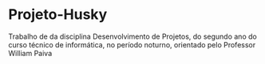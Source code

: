 # Projeto-Husky
Trabalho de da disciplina Desenvolvimento de Projetos, do segundo ano do curso técnico de informática, no período noturno, orientado pelo Professor William Paiva
